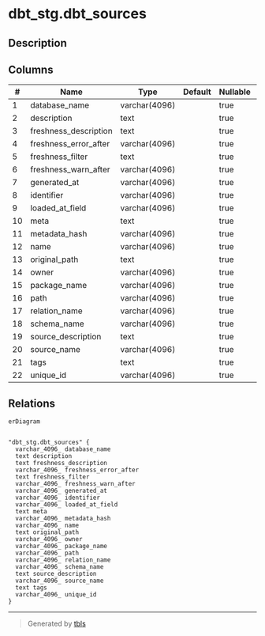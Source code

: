 # dbt_stg.dbt_sources

## Description

## Columns

| #  | Name                  | Type          | Default | Nullable | Children | Parents | Comment |
| -- | --------------------- | ------------- | ------- | -------- | -------- | ------- | ------- |
| 1  | database_name         | varchar(4096) |         | true     |          |         |         |
| 2  | description           | text          |         | true     |          |         |         |
| 3  | freshness_description | text          |         | true     |          |         |         |
| 4  | freshness_error_after | varchar(4096) |         | true     |          |         |         |
| 5  | freshness_filter      | text          |         | true     |          |         |         |
| 6  | freshness_warn_after  | varchar(4096) |         | true     |          |         |         |
| 7  | generated_at          | varchar(4096) |         | true     |          |         |         |
| 8  | identifier            | varchar(4096) |         | true     |          |         |         |
| 9  | loaded_at_field       | varchar(4096) |         | true     |          |         |         |
| 10 | meta                  | text          |         | true     |          |         |         |
| 11 | metadata_hash         | varchar(4096) |         | true     |          |         |         |
| 12 | name                  | varchar(4096) |         | true     |          |         |         |
| 13 | original_path         | text          |         | true     |          |         |         |
| 14 | owner                 | varchar(4096) |         | true     |          |         |         |
| 15 | package_name          | varchar(4096) |         | true     |          |         |         |
| 16 | path                  | varchar(4096) |         | true     |          |         |         |
| 17 | relation_name         | varchar(4096) |         | true     |          |         |         |
| 18 | schema_name           | varchar(4096) |         | true     |          |         |         |
| 19 | source_description    | text          |         | true     |          |         |         |
| 20 | source_name           | varchar(4096) |         | true     |          |         |         |
| 21 | tags                  | text          |         | true     |          |         |         |
| 22 | unique_id             | varchar(4096) |         | true     |          |         |         |

## Relations

```mermaid
erDiagram


"dbt_stg.dbt_sources" {
  varchar_4096_ database_name
  text description
  text freshness_description
  varchar_4096_ freshness_error_after
  text freshness_filter
  varchar_4096_ freshness_warn_after
  varchar_4096_ generated_at
  varchar_4096_ identifier
  varchar_4096_ loaded_at_field
  text meta
  varchar_4096_ metadata_hash
  varchar_4096_ name
  text original_path
  varchar_4096_ owner
  varchar_4096_ package_name
  varchar_4096_ path
  varchar_4096_ relation_name
  varchar_4096_ schema_name
  text source_description
  varchar_4096_ source_name
  text tags
  varchar_4096_ unique_id
}
```

---

> Generated by [tbls](https://github.com/k1LoW/tbls)
